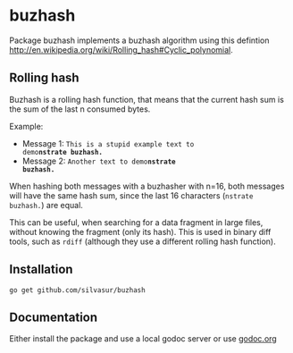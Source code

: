 # buzhash

Package buzhash implements a buzhash algorithm using this defintion <http://en.wikipedia.org/wiki/Rolling_hash#Cyclic_polynomial>.

## Rolling hash

Buzhash is a rolling hash function, that means that the current hash sum is the sum of the last n consumed bytes.

Example:

* Message 1: <code>This is a stupid example text to demo<strong>nstrate buzhash.</strong></code>
* Message 2: <code>Another text to demo<strong>nstrate buzhash.</strong></code>

When hashing both messages with a buzhasher with n=16, both messages will have the same hash sum, since the last 16 characters (`nstrate buzhash.`) are equal.

This can be useful, when searching for a data fragment in large files, without knowing the fragment (only its hash). This is used in binary diff tools, such as `rdiff` (although they use a different rolling hash function).

## Installation

`go get github.com/silvasur/buzhash`

## Documentation

Either install the package and use a local godoc server or use [godoc.org](http://godoc.org/github.com/silvasur/buzhash)
